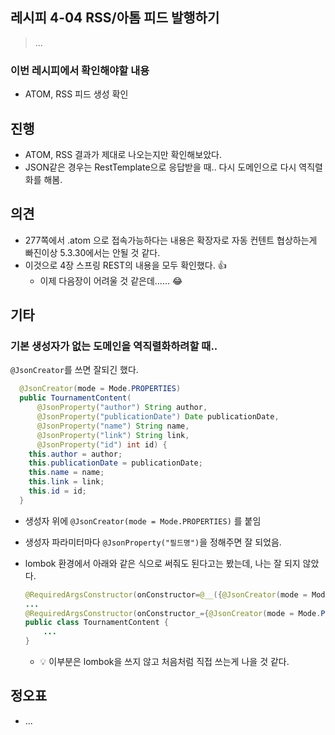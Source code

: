 ## 레시피 4-04 RSS/아톰 피드 발행하기

> ...
>

### 이번 레시피에서 확인해야할  내용

* ATOM, RSS 피드 생성 확인

  

## 진행

* ATOM, RSS 결과가 제대로 나오는지만 확인해보았다.
* JSON같은 경우는 RestTemplate으로 응답받을 때.. 다시 도메인으로 다시 역직렬화를 해봄.



## 의견

* 277쪽에서 .atom 으로 접속가능하다는 내용은 확장자로 자동 컨텐트 협상하는게 빠진이상 5.3.30에서는 안될 것 같다.
* 이것으로 4장 스프링 REST의 내용을 모두 확인했다. 👍
  * 이제 다음장이 어려울 것 같은데...... 😂




## 기타

### 기본 생성자가 없는 도메인을 역직렬화하려할 때.. 

`@JsonCreator`를 쓰면 잘되긴 했다.

```java
  @JsonCreator(mode = Mode.PROPERTIES)
  public TournamentContent(
      @JsonProperty("author") String author,
      @JsonProperty("publicationDate") Date publicationDate,
      @JsonProperty("name") String name,
      @JsonProperty("link") String link,
      @JsonProperty("id") int id) {
    this.author = author;
    this.publicationDate = publicationDate;
    this.name = name;
    this.link = link;
    this.id = id;
  }
```

* 생성자 위에   `@JsonCreator(mode = Mode.PROPERTIES)` 를 붙임

* 생성자 파라미터마다  `@JsonProperty("필드명")`을 정해주면 잘 되었음.

* lombok 환경에서 아래와 같은 식으로 써줘도 된다고는 봤는데, 나는 잘 되지 않았다.

  ```java
  @RequiredArgsConstructor(onConstructor=@__({@JsonCreator(mode = Mode.PROPERTIES)}))
  ...
  @RequiredArgsConstructor(onConstructor_={@JsonCreator(mode = Mode.PROPERTIES)}) 
  public class TournamentContent {
      ...
  }
  ```

  * 💡 이부분은 lombok을 쓰지 않고 처음처럼 직접 쓰는게 나을 것 같다. 
    

## 정오표

* ...

